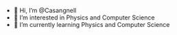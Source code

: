 - 👋 Hi, I’m @Casangnell
- 👀 I’m interested in Physics and Computer Science
- 🌱 I’m currently learning Physics and Computer Science

<!---
Casangnell/Casangnell is a ✨ special ✨ repository because its `README.md` (this file) appears on your GitHub profile.
You can click the Preview link to take a look at your changes.
--->
